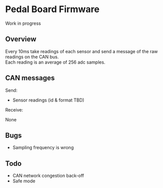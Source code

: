 # Pedal Board Firmware

Work in progress

## Overview

Every 10ms take readings of each sensor and send a message of the raw readings on the CAN bus.  
Each reading is an average of 256 adc samples.  

## CAN messages

Send:

- Sensor readings (id & format TBD)

Receive:

None

## Bugs

- Sampling frequency is wrong  

## Todo

- CAN network congestion back-off
- Safe mode
